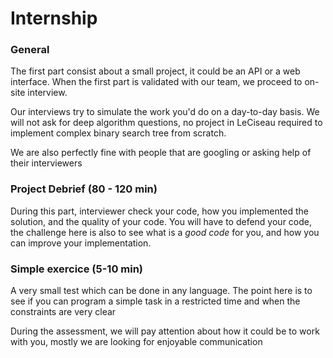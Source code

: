 
# Internship  

### General

The first part consist about a small project, it could be an API or a web interface.
When the first part is validated with our team, we proceed to on-site interview.

Our interviews try to simulate the work you'd do on a day-to-day basis. 
We will not ask for deep algorithm questions, no project in LeCiseau  required to implement complex binary search tree from scratch.

We are also perfectly fine with people that are googling or asking help of their interviewers


### Project Debrief (80 - 120 min)

During this part, interviewer check your code, how you implemented the solution, and the quality of your code.
You will have to defend your code, the challenge here is also to see what is a _good code_ for you, and how you can improve your implementation.


### Simple exercice (5-10 min)

A very small test which can be done in any language. The point here is to see if you can program a simple task in a restricted time and when the constraints are very clear


During the assessment, we will pay attention about how it could be to work with you, mostly we are looking for enjoyable communication
